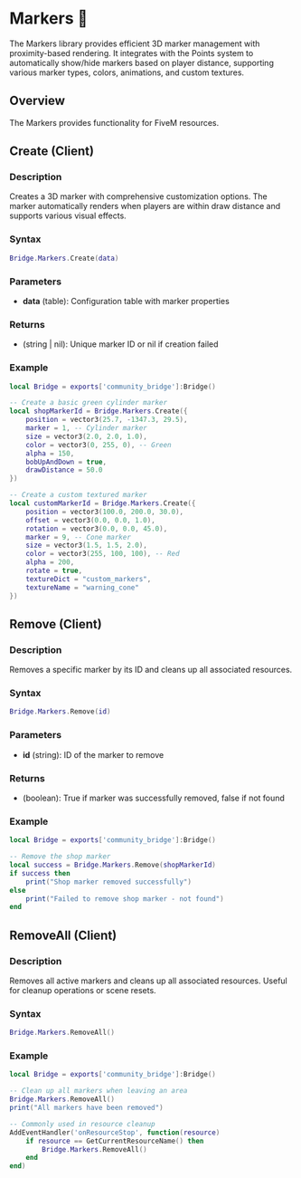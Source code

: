 # Markers 📌

<!--META
nav: true
toc: true
description: The Markers library provides efficient 3D marker management with proximity-based rendering. It integrates with the Points system to automatically show/hide markers based on player distance, supporting various marker types, colors, animations, and custom textures.
-->

The Markers library provides efficient 3D marker management with proximity-based rendering. It integrates with the Points system to automatically show/hide markers based on player distance, supporting various marker types, colors, animations, and custom textures.

## Overview

The Markers provides functionality for FiveM resources.

## Create (Client)

### Description
Creates a 3D marker with comprehensive customization options. The marker automatically renders when players are within draw distance and supports various visual effects.

### Syntax
```lua
Bridge.Markers.Create(data)
```

### Parameters
- **data** (table): Configuration table with marker properties

### Returns
- (string | nil): Unique marker ID or nil if creation failed

### Example
```lua
local Bridge = exports['community_bridge']:Bridge()

-- Create a basic green cylinder marker
local shopMarkerId = Bridge.Markers.Create({
    position = vector3(25.7, -1347.3, 29.5),
    marker = 1, -- Cylinder marker
    size = vector3(2.0, 2.0, 1.0),
    color = vector3(0, 255, 0), -- Green
    alpha = 150,
    bobUpAndDown = true,
    drawDistance = 50.0
})

-- Create a custom textured marker
local customMarkerId = Bridge.Markers.Create({
    position = vector3(100.0, 200.0, 30.0),
    offset = vector3(0.0, 0.0, 1.0),
    rotation = vector3(0.0, 0.0, 45.0),
    marker = 9, -- Cone marker
    size = vector3(1.5, 1.5, 2.0),
    color = vector3(255, 100, 100), -- Red
    alpha = 200,
    rotate = true,
    textureDict = "custom_markers",
    textureName = "warning_cone"
})
```

## Remove (Client)

### Description
Removes a specific marker by its ID and cleans up all associated resources.

### Syntax
```lua
Bridge.Markers.Remove(id)
```

### Parameters
- **id** (string): ID of the marker to remove

### Returns
- (boolean): True if marker was successfully removed, false if not found

### Example
```lua
local Bridge = exports['community_bridge']:Bridge()

-- Remove the shop marker
local success = Bridge.Markers.Remove(shopMarkerId)
if success then
    print("Shop marker removed successfully")
else
    print("Failed to remove shop marker - not found")
end
```

## RemoveAll (Client)

### Description
Removes all active markers and cleans up all associated resources. Useful for cleanup operations or scene resets.

### Syntax
```lua
Bridge.Markers.RemoveAll()
```

### Example
```lua
local Bridge = exports['community_bridge']:Bridge()

-- Clean up all markers when leaving an area
Bridge.Markers.RemoveAll()
print("All markers have been removed")

-- Commonly used in resource cleanup
AddEventHandler('onResourceStop', function(resource)
    if resource == GetCurrentResourceName() then
        Bridge.Markers.RemoveAll()
    end
end)
```

